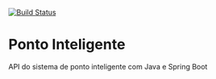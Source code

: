 [![Build Status](https://travis-ci.org/elibrelato/ponto-inteligente-api.svg?branch=master)](https://travis-ci.org/elibrelato/ponto-inteligente-api)

# Ponto Inteligente
API do sistema de ponto inteligente com Java e Spring Boot
